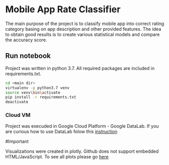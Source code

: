 # Mobile App Rate Classifier

The main purpose of the project is to classify mobile app into correct rating category basing on app description and other provided features. 
The idea to obtain good results is to create various statistical models and compare the accuracy score. 

## Run notebook

Project was written in python 3.7. All required packages are included in requirements.txt.

```bash
cd <main dir>
virtualenv -p python3.7 venv
source venv\bin\activate
pip install -r requirements.txt
deactivate
```

### Cloud VM

Project was execuded in Google Cloud Platform - Google DataLab. 
If you are curious how to use DataLab folow this [instruction](https://cloud.google.com/datalab/docs/quickstart)

#Important

Visualizations were created in plotly. Github does not support embedded HTML/JavaScript. To see all plots please go [here](https://nbviewer.jupyter.org/github/adam-p-17/Mobile_App_Store/blob/master/Mobile%20App%20Rate%20Classifier.ipynb)
